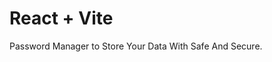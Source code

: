 # React + Vite

Password Manager to Store Your Data With Safe And Secure.     
 
   
 
    
 
  
 
  
